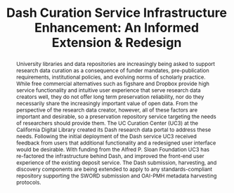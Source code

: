 ---
abstract: University libraries and data repositories are increasingly being asked
  to support research data curation as a consequence of funder mandates, pre-publication
  requirements, institutional policies, and evolving norms of scholarly practice.
  While free commercial alternatives such as figshare and Dropbox provide high service
  functionality and intuitive user experience that serve research data creators well,
  they do not offer long term preservation reliability, nor do they necessarily share
  the increasingly important value of open data. From the perspective of the research
  data creator, however, all of these factors are important and desirable, so a preservation
  repository service targeting the needs of researchers should provide them. The UC
  Curation Center (UC3) at the California Digital Library created its Dash research
  data portal to address these needs. Following the initial deployment of the Dash
  service UC3 received feedback from users that additional functionality and a redesigned
  user interface would be desirable. With funding from the Alfred P. Sloan Foundation
  UC3 has re-factored the infrastructure behind Dash, and improved the front-end user
  experience of the existing deposit service. The Dash submission, harvesting, and
  discovery components are being extended to apply to any standards-compliant repository
  supporting the SWORD submission and OAI-PMH metadata harvesting protocols.
creators:
- Abrams, Stephen
- Hoebelheinrich, Nancy
date: null
document_url: https://services.phaidra.univie.ac.at/api/object/o:429573/download
grand_parent: iPRES
institutions: []
keywords:
- data curation; data repository micro-services
- sword submission protocol
- oai-pmh metadata harvesting protocol
landing_page_url: https://phaidra.univie.ac.at/o:429573
language: eng
layout: publication
license: CC BY 4.0 International
notes_url: null
parent: iPRES 2015
presentation_url: null
size: 472698
source_name: iPRES
title: 'Dash Curation Service Infrastructure Enhancement: An Informed Extension &
  Redesign'
type: paper
year: 2015
---